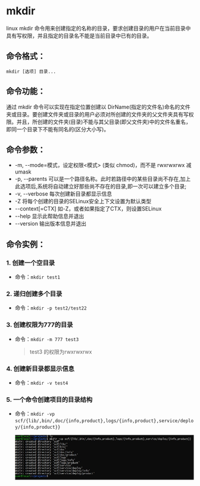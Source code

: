 # mkdir

linux mkdir 命令用来创建指定的名称的目录，要求创建目录的用户在当前目录中具有写权限，并且指定的目录名不能是当前目录中已有的目录。

## 命令格式：

`mkdir [选项] 目录...`

## 命令功能：

通过 mkdir 命令可以实现在指定位置创建以 DirName(指定的文件名)命名的文件夹或目录。要创建文件夹或目录的用户必须对所创建的文件夹的父文件夹具有写权限。并且，所创建的文件夹(目录)不能与其父目录(即父文件夹)中的文件名重名，即同一个目录下不能有同名的(区分大小写)。 

## 命令参数：
- -m, --mode=模式，设定权限<模式> (类似 chmod)，而不是 rwxrwxrwx 减 umask
- -p, --parents  可以是一个路径名称。此时若路径中的某些目录尚不存在,加上此选项后,系统将自动建立好那些尚不存在的目录,即一次可以建立多个目录; 
- -v, --verbose  每次创建新目录都显示信息
- -Z 将每个创建的目录的SELinux安全上下文设置为默认类型
- --context[=CTX]  如-Z，或者如果指定了CTX，则设置SELinux
- --help   显示此帮助信息并退出
- --version  输出版本信息并退出


## 命令实例：


### 1. 创建一个空目录 

- 命令：`mkdir test1`


### 2. 递归创建多个目录 

- 命令：`mkdir -p test2/test22`


### 3. 创建权限为777的目录 

- 命令：`mkdir -m 777 test3`

    >test3 的权限为rwxrwxrwx


### 4. 创建新目录都显示信息

- 命令：`mkdir -v test4`

### 5. 一个命令创建项目的目录结构

- 命令：`mkdir -vp scf/{lib/,bin/,doc/{info,product},logs/{info,product},service/deploy/{info,product}}`

    ![](../img/mkdir-001.jpg)